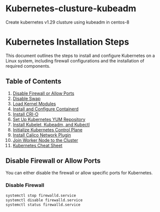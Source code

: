 # Kubernetes-clusture-kubeadm
Create kubernetes v1.29 clusture using kubeadm in centos-8 

# Kubernetes Installation Steps

This document outlines the steps to install and configure Kubernetes on a Linux system, including firewall configurations and the installation of required components.

## Table of Contents

1. [Disable Firewall or Allow Ports](#disable-firewall-or-allow-ports)
2. [Disable Swap](#disable-swap)
3. [Load Kernel Modules](#load-kernel-modules)
4. [Install and Configure Containerd](#install-and-configure-containerd)
5. [Install CRI-O](#install-cri-o)
6. [Set Up Kubernetes YUM Repository](#set-up-kubernetes-yum-repository)
7. [Install Kubelet, Kubeadm, and Kubectl](#install-kubelet-kubeadm-and-kubectl)
8. [Initialize Kubernetes Control Plane](#initialize-kubernetes-control-plane)
9. [Install Calico Network Plugin](#install-calico-network-plugin)
10. [Join Worker Node to the Cluster](#join-worker-node-to-the-cluster)
11. [Kubernetes Cheat Sheet](#kubernetes-cheat-sheet)

## Disable Firewall or Allow Ports

You can either disable the firewall or allow specific ports for Kubernetes.

### Disable Firewall
```bash
systemctl stop firewalld.service
systemctl disable firewalld.service
systemctl status firewalld.service
```

